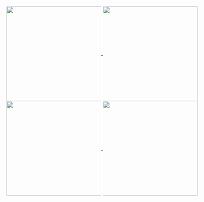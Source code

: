<a href="https://github.com/anuraghazra/github-readme-stats#gh-dark-mode-only">
  <img height=250 align="center" src="https://github-readme-stats.vercel.app/api?username=bissakov&show_icons=true&include_all_commits=true&hide_rank=true&theme=dark#gh-dark-mode-only" />
</a>
<a href="https://github.com/anuraghazra/github-readme-stats#gh-light-mode-only">
  <img height=250 align="center" src="https://github-readme-stats.vercel.app/api?username=bissakov&show_icons=true&include_all_commits=true&hide_rank=true&theme=default#gh-light-mode-only" />
</a>
<a href="https://github.com/anuraghazra/github-readme-stats#gh-dark-mode-only">
  <img height=250 align="center" src="https://github-readme-stats.vercel.app/api/top-langs/?username=bissakov&layout=compact&langs_count=12&size_weight=0.5&count_weight=0.5&card_width=310&theme=dark#gh-dark-mode-only" />
</a>
<a href="https://github.com/anuraghazra/github-readme-stats#gh-light-mode-only">
  <img height=250 align="center" src="https://github-readme-stats.vercel.app/api/top-langs/?username=bissakov&layout=compact&langs_count=12&size_weight=0.5&count_weight=0.5&card_width=310&theme=default#gh-light-mode-only" />
</a>
